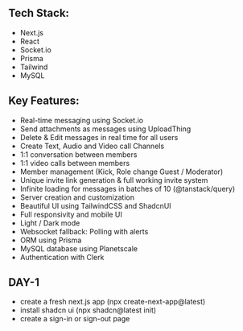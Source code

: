 ## Tech Stack:

- Next.js
- React
- Socket.io
- Prisma
- Tailwind
- MySQL


## Key Features:

- Real-time messaging using Socket.io
- Send attachments as messages using UploadThing
- Delete & Edit messages in real time for all users
- Create Text, Audio and Video call Channels
- 1:1 conversation between members
- 1:1 video calls between members
- Member management (Kick, Role change Guest / Moderator)
- Unique invite link generation & full working invite system
- Infinite loading for messages in batches of 10 (@tanstack/query)
- Server creation and customization
- Beautiful UI using TailwindCSS and ShadcnUI
- Full responsivity and mobile UI
- Light / Dark mode
- Websocket fallback: Polling with alerts 
- ORM using Prisma
- MySQL database using Planetscale
- Authentication with Clerk

## DAY-1

- create a fresh next.js app (npx create-next-app@latest)
- install shadcn ui (npx shadcn@latest init)
- create a sign-in or sign-out page
